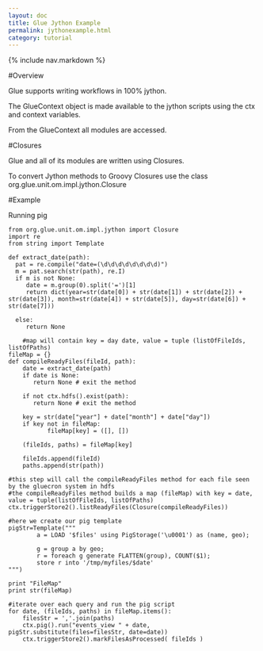 ```yaml
---
layout: doc
title: Glue Jython Example
permalink: jythonexample.html
category: tutorial
---
```



{% include nav.markdown %}


#Overview

Glue supports writing workflows in 100% jython.
 
The GlueContext object is made available to the jython scripts using the ctx and context variables.

From the GlueContext all modules are accessed.


#Closures

Glue and all of its modules are written using Closures.

To convert Jython methods to Groovy Closures use the class org.glue.unit.om.impl.jython.Closure


#Example

Running pig

    from org.glue.unit.om.impl.jython import Closure
    import re
    from string import Template

    def extract_date(path):
      pat = re.compile("date=(\d\d\d\d\d\d\d\d)")
      m = pat.search(str(path), re.I)
      if m is not None:
         date = m.group(0).split('=')[1]
         return dict(year=str(date[0]) + str(date[1]) + str(date[2]) + str(date[3]), month=str(date[4]) + str(date[5]), day=str(date[6]) + str(date[7]))
    
      else:
         return None
	
        #map will contain key = day date, value = tuple (listOfFileIds, listOfPaths)
	fileMap = {}
	def compileReadyFiles(fileId, path):
	    date = extract_date(path)
	    if date is None:
	       return None # exit the method

	    if not ctx.hdfs().exist(path):
	       return None # exit the method

	    key = str(date["year"] + date["month"] + date["day"])
	    if key not in fileMap:
       	       fileMap[key] = ([], [])
	
	    (fileIds, paths) = fileMap[key]

	    fileIds.append(fileId)
	    paths.append(str(path))

	#this step will call the compileReadyFiles method for each file seen by the gluecron system in hdfs
	#the compileReadyFiles method builds a map (fileMap) with key = date, value = tuple(listOfFileIds, listOfPaths)
	ctx.triggerStore2().listReadyFiles(Closure(compileReadyFiles))

	#here we create our pig template
	pigStr=Template("""
	        a = LOAD '$files' using PigStorage('\u0001') as (name, geo);

	        g = group a by geo;
	        r = foreach g generate FLATTEN(group), COUNT($1);
	        store r into '/tmp/myfiles/$date'
	""")

	print "FileMap"
	print str(fileMap)

	#iterate over each query and run the pig script
	for date, (fileIds, paths) in fileMap.items():
	    filesStr = ','.join(paths)
	    ctx.pig().run("events_view " + date, pigStr.substitute(files=filesStr, date=date))
	    ctx.triggerStore2().markFilesAsProcessed( fileIds )


